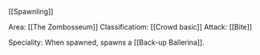 [[Spawnling]]

Area: [[The Zombosseum]]
Classificatiom: [[Crowd basic]]
Attack: [[Bite]]

Speciality: When spawned, spawns a [[Back-up Ballerina]].